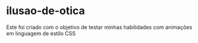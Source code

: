 # ilusao-de-otica
Este foi criado com o objetivo de testar minhas habilidades com animações em linguagem de estilo CSS
